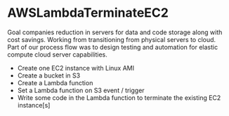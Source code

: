 # AWSLambdaTerminateEC2

Goal companies reduction in servers for data and code storage along with cost savings. Working from transitioning from physical servers to cloud. 
Part of our process flow was to design testing and automation for elastic compute cloud server capabilities. 

- Create one EC2 instance with Linux AMI
- Create a bucket in S3 
- Create a Lambda function
- Set a Lambda function on S3 event / trigger
- Write some code in the Lambda function to terminate the existing EC2 instance[s]

